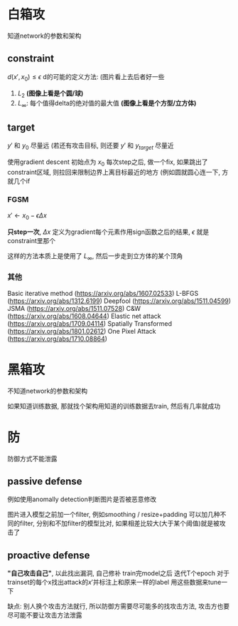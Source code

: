 
# 白箱攻
知道network的参数和架构
## constraint
$d(x', x_0) \le \epsilon$
d的可能的定义方法: (图片看上去后者好一些
1) $L_2$ **(图像上看是个圆/球)**
2) $L_{\infty}$: 每个值得delta的绝对值的最大值 **(图像上看是个方型/立方体)**

## target
$y'$ 和 $y_0$ 尽量远 (若还有攻击目标, 则还要 $y'$ 和 $y_{target}$ 尽量近

使用gradient descent
初始点为 $x_0$
每次step之后, 做一个fix, 如果跳出了constraint区域, 则拉回来限制边界上离目标最近的地方
(例如圆就圆心连一下, 方就几个if

### FGSM
$x' \leftarrow x_0 - \epsilon \Delta x$

**只step一次**, $\Delta x$ 定义为gradient每个元素作用sign函数之后的结果, $\epsilon$ 就是constraint里那个

这样的方法本质上是使用了 $L_{\infty}$, 然后一步走到立方体的某个顶角

### 其他
Basic iterative method (https://arxiv.org/abs/1607.02533)
L-BFGS (https://arxiv.org/abs/1312.6199)
Deepfool (https://arxiv.org/abs/1511.04599)
JSMA (https://arxiv.org/abs/1511.07528)
C&W (https://arxiv.org/abs/1608.04644)
Elastic net attack (https://arxiv.org/abs/1709.04114)
Spatially Transformed (https://arxiv.org/abs/1801.02612)
One Pixel Attack (https://arxiv.org/abs/1710.08864)

# 黑箱攻
不知道network的参数和架构

如果知道训练数据, 那就找个架构用知道的训练数据去train, 然后有几率就成功

# 防
防御方式不能泄露

## passive defense
例如使用anomally detection判断图片是否被恶意修改

图片进入模型之前加一个filter, 例如smoothing / resize+padding
可以加几种不同的filter, 分别和不加filter的模型比对, 如果相差比较大(大于某个阈值)就是被攻击了

## proactive defense
**"自己攻击自己"**, 以此找出漏洞, 自己修补
train完model之后
迭代T个epoch
对于trainset的每个x找出attack的$x'$并标注上和原来一样的label
用这些数据来tune一下

缺点: 别人换个攻击方法就行, 所以防御方需要尽可能多的找攻击方法, 攻击方也要尽可能不要让攻击方法泄露